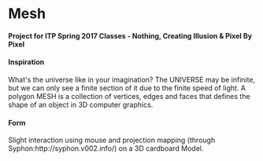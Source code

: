 # Mesh
<h4>Project for ITP Spring 2017 Classes - Nothing, Creating Illusion & Pixel By Pixel</h4>
<tr>
  <h4>Inspiration</h4> 
    <tr>
      <tr>What's the universe like in your imagination? </tr>
      The UNIVERSE may be infinite, but we can only see a finite section of it due to the finite speed of light. A polygon MESH is a collection of vertices, edges and faces that defines the shape of an object in 3D computer graphics.
    </tr>
</tr>
<tr>
  <h4>Form</h4> 
  <tr>
   <tr>Slight interaction using mouse and projection mapping (through Syphon:http://syphon.v002.info/) on a 3D cardboard Model.</tr>
  </tr>
</tr>
